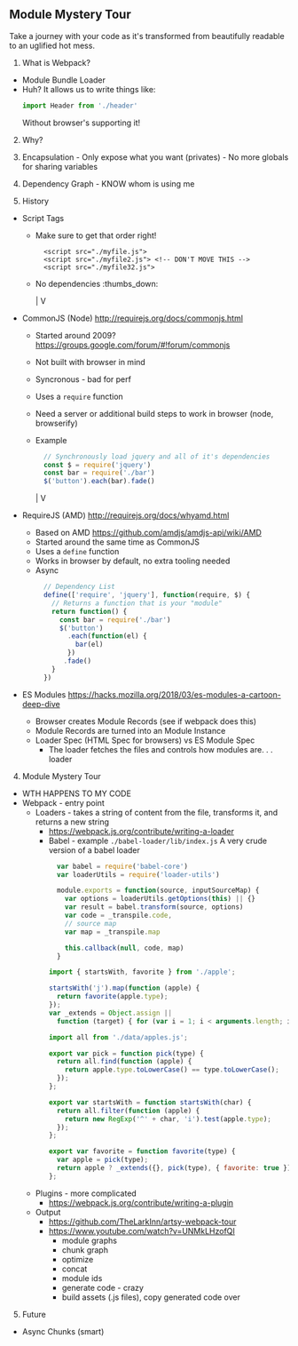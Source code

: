 
## Module Mystery Tour

Take a journey with your code as it's transformed from beautifully readable to an uglified hot mess.

1. What is Webpack?
  - Module Bundle Loader
  - Huh?
      It allows us to write things like:
      ```js
      import Header from './header'
      ```
      Without browser's supporting it!

2. Why?
  1. Encapsulation
    - Only expose what you want (privates)
    - No more globals for sharing variables
  2. Dependency Graph
    - KNOW whom is using me

3. History

  - Script Tags
    - Make sure to get that order right!
      ```
        <script src="./myfile.js">
        <script src="./myfile2.js"> <!-- DON'T MOVE THIS -->
        <script src="./myfile32.js">
      ```
    - No dependencies :thumbs_down:

        |
        V

  - CommonJS (Node) http://requirejs.org/docs/commonjs.html
    - Started around 2009? https://groups.google.com/forum/#!forum/commonjs
    - Not built with browser in mind 
    - Syncronous - bad for perf
    - Uses a `require` function
    - Need a server or additional build steps to work in browser (node, browserify)
    - Example
	  ```js
 		// Synchronously load jquery and all of it's dependencies
 	    const $ = require('jquery')
 	    const bar = require('./bar')
		$('button').each(bar).fade()
      ```
 
        |
        V

  - RequireJS (AMD) http://requirejs.org/docs/whyamd.html
	- Based on AMD https://github.com/amdjs/amdjs-api/wiki/AMD
    - Started around the same time as CommonJS
    - Uses a `define` function
    - Works in browser by default, no extra tooling needed
    - Async
	  ```js
        // Dependency List
 	    define(['require', 'jquery'], function(require, $) {
  		  // Returns a function that is your "module"
  	      return function() {
 			const bar = require('./bar')
		    $('button')
			  .each(function(el) {
		 	    bar(el)
			  })
             .fade()
          }
        })
      ```

  - ES Modules https://hacks.mozilla.org/2018/03/es-modules-a-cartoon-deep-dive
    - Browser creates Module Records (see if webpack does this)
    - Module Records are turned into an Module Instance
    - Loader Spec (HTML Spec for browsers) vs ES Module Spec
      -  The loader fetches the files and controls how modules are. . . loader


4. Module Mystery Tour
  - WTH HAPPENS TO MY CODE
  - Webpack - entry point
    - Loaders - takes a string of content from the file, transforms it, and returns a new string
      - https://webpack.js.org/contribute/writing-a-loader
      - Babel  - example
          `./babel-loader/lib/index.js`
          A very crude version of a babel loader
          ```js
            var babel = require('babel-core')
            var loaderUtils = require('loader-utils')

            module.exports = function(source, inputSourceMap) {
              var options = loaderUtils.getOptions(this) || {}
              var result = babel.transform(source, options)
              var code = _transpile.code,
              // source map
              var map = _transpile.map

              this.callback(null, code, map)
            }
          ```
          ```js
          import { startsWith, favorite } from './apple';

          startsWith('j').map(function (apple) {
            return favorite(apple.type);
          });
          var _extends = Object.assign || 
            function (target) { for (var i = 1; i < arguments.length; i++) { var source = arguments[i]; for (var key in source) { if (Object.prototype.hasOwnProperty.call(source, key)) { target[key] = source[key]; } } } return target; };

          import all from './data/apples.js';

          export var pick = function pick(type) {
            return all.find(function (apple) {
              return apple.type.toLowerCase() == type.toLowerCase();
            });
          };

          export var startsWith = function startsWith(char) {
            return all.filter(function (apple) {
              return new RegExp('^' + char, 'i').test(apple.type);
            });
          };

          export var favorite = function favorite(type) {
            var apple = pick(type);
            return apple ? _extends({}, pick(type), { favorite: true }) : null;
          };
          ```
    - Plugins - more complicated
      - https://webpack.js.org/contribute/writing-a-plugin
    - Output 
      - https://github.com/TheLarkInn/artsy-webpack-tour
      - https://www.youtube.com/watch?v=UNMkLHzofQI
        - module graphs
        - chunk graph
        - optimize
        - concat
        - module ids
        - generate code - crazy
        - build assets (.js files), copy generated code over

5. Future
  - Async Chunks (smart)

